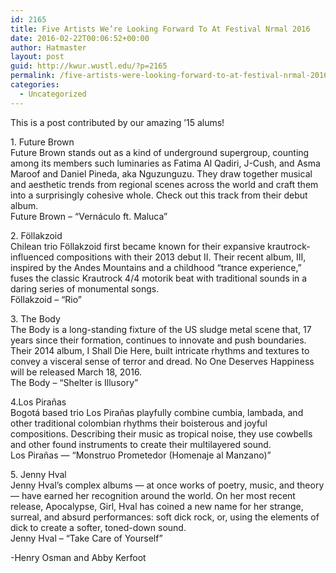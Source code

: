 ```yaml
---
id: 2165
title: Five Artists We’re Looking Forward To At Festival Nrmal 2016
date: 2016-02-22T00:06:52+00:00
author: Hatmaster
layout: post
guid: http://kwur.wustl.edu/?p=2165
permalink: /five-artists-were-looking-forward-to-at-festival-nrmal-2016/
categories:
  - Uncategorized
---
```

<div class="pf-content">
  <p>
    This is a post contributed by our amazing &#8217;15 alums!
  </p>
  
  <p>
    1. Future Brown<br /> Future Brown stands out as a kind of underground supergroup, counting among its members such luminaries as Fatima Al Qadiri, J-Cush, and Asma Maroof and Daniel Pineda, aka Nguzunguzu. They draw together musical and aesthetic trends from regional scenes across the world and craft them into a surprisingly cohesive whole. Check out this track from their debut album.<br /> Future Brown &#8211; “Vernáculo ft. Maluca”<br />
  </p>
  
  <p>
    2. Föllakzoid<br /> Chilean trio Föllakzoid first became known for their expansive krautrock-influenced compositions with their 2013 debut II. Their recent album, III, inspired by the Andes Mountains and a childhood “trance experience,” fuses the classic Krautrock 4/4 motorik beat with traditional sounds in a daring series of monumental songs.<br /> Föllakzoid &#8211; “Rio”<br />
  </p>
  
  <p>
    3. The Body<br /> The Body is a long-standing fixture of the US sludge metal scene that, 17 years since their formation, continues to innovate and push boundaries. Their 2014 album, I Shall Die Here, built intricate rhythms and textures to convey a visceral sense of terror and dread. No One Deserves Happiness will be released March 18, 2016.<br /> The Body &#8211; “Shelter is Illusory”<br />
  </p>
  
  <p>
    4.Los Pirañas<br /> Bogotá based trio Los Pirañas playfully combine cumbia, lambada, and other traditional colombian rhythms their boisterous and joyful compositions. Describing their music as tropical noise, they use cowbells and other found instruments to create their multilayered sound.<br /> Los Pirañas &#8212; “Monstruo Prometedor (Homenaje al Manzano)”<br />
  </p>
  
  <p>
    5. Jenny Hval<br /> Jenny Hval’s complex albums &#8212; at once works of poetry, music, and theory &#8212; have earned her recognition around the world. On her most recent release, Apocalypse, Girl, Hval has coined a new name for her strange, surreal, and absurd performances: soft dick rock, or, using the elements of dick to create a softer, toned-down sound.<br /> Jenny Hval &#8211; “Take Care of Yourself”<br />
  </p>
  
  <p>
    -Henry Osman and Abby Kerfoot
  </p>
</div>
